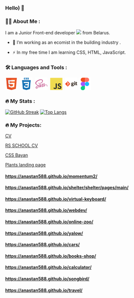 ### Hello) 👋
### :woman_technologist: About Me :
I am a Junior Front-end developer <img src="https://media.giphy.com/media/WUlplcMpOCEmTGBtBW/giphy.gif" width="30"> from Belarus.

- :telescope: I’m working as an ecomist in the building industry .

- :zap: In my free time I am learning CSS, HTML, JavaScript.

### :hammer_and_wrench: Languages and Tools :
<div>
  <img src="https://github.com/devicons/devicon/blob/master/icons/html5/html5-original.svg" title="HTML5" alt="HTML" width="40" height="40"/>&nbsp;
  <img src="https://github.com/devicons/devicon/blob/master/icons/css3/css3-plain-wordmark.svg"  title="CSS3" alt="CSS" width="40" height="40"/>&nbsp;
  <img src="https://github.com/devicons/devicon/blob/master/icons/sass/sass-original.svg" title="SASS" alt="SASS" width="40" height="40"/>&nbsp;
  <img src="https://github.com/devicons/devicon/blob/master/icons/javascript/javascript-original.svg" title="JavaScript" alt="JavaScript" width="40" height="40"/>&nbsp;
  <img src="https://github.com/devicons/devicon/blob/master/icons/git/git-original-wordmark.svg" title="Git" **alt="Git" width="40" height="40"/>
  <img src="https://github.com/devicons/devicon/blob/master/icons/figma/figma-original.svg" title="Figma" **alt="Figma" width="40" height="40"/>
</div>

### :fire: My Stats :
[![GitHub Streak](http://github-readme-streak-stats.herokuapp.com?user=anastan588)](https://git.io/streak-stats)
[![Top Langs](https://github-readme-stats.vercel.app/api/top-langs/?username=anastan588&layout=compact)](https://github.com/anuraghazra/github-readme-stats)   

### :fire: My Projects:
[CV](https://anastan588.github.io/CV/)

[RS SCHOOL CV](https://anastan588.github.io/rsschool-cv/)

[CSS Bayan](https://anastan588.github.io/cssBayan/cssBayan/)

[Plants landing page](https://anastan588.github.io/plants/)
#### https://anastan588.github.io/momentum2/
#### https://anastan588.github.io/shelter/shelter/pages/main/
#### https://anastan588.github.io/virtual-keyboard/
#### https://anastan588.github.io/webdev/
#### https://anastan588.github.io/online-zoo/
#### https://anastan588.github.io/yalow/
#### https://anastan588.github.io/cars/
#### https://anastan588.github.io/books-shop/
#### https://anastan588.github.io/calculator/
#### https://anastan588.github.io/songbird/
#### https://anastan588.github.io/travel/
<!--
**anastan588/anastan588** is a ✨ _special_ ✨ repository because its `README.md` (this file) appears on your GitHub profile.

Here are some ideas to get you started:

- 🔭 I’m currently working on ...
- 🌱 I’m currently learning ...
- 👯 I’m looking to collaborate on ...
- 🤔 I’m looking for help with ...
- 💬 Ask me about ...
- 📫 How to reach me: ...
- 😄 Pronouns: ...
- ⚡ Fun fact: ...
-->
